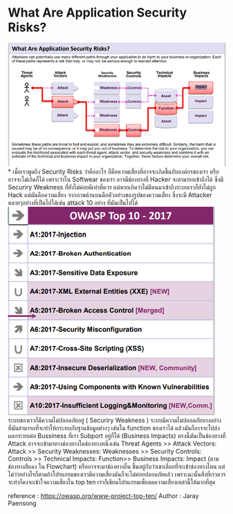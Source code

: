 # What Are Application Security Risks?
<img src="nb0101.PNG" >
* เมื่อเราพูดถึง Security Risks ว่าคืออะไร ก็คือความเสี่ยงที่อาจจะเกิดขึ้นกับองค์กรของเรา หรืออาจจะไม่เกิดก็ได้  เพราะว่าใน Softwear ของเรา อาจมีช่องทางที่ Hacker จะสามารถเข้าถึงได้ 
ซึ่งมี Securiry Weakness ที่ยังไม่ค่อยดีเท่าที่ควร แต่หากเกิดว่าไม่มีคนมาเข้าถึงระบบเราก็ยังไม่ถูก Hack 
แต่มันคือความเสี่ยง 
จากภาพด้านบนคือตัวอย่างของรูปของความเสี่ยง ซึ่งจะมี Attacker หลายๆอย่างที่เป็นไปได้เช่น attack 10 อย่าง ที่มันเป็นไปได้
<img src="nb0102.PNG" >
ระบบของเราก็มีความไม่ปลอดภัยอยู่ ( Securiry Weakness ) ระบบมีความไม่ปลอดภัยบางอย่าง ที่มันสามารถที่จะทำให้กระทบกับฐานข้อมูลต่างๆ เช่นใน function ของเราได้ แล้วมันก็อาจจะไปส่งผลกระทบต่อ Bussiness ที่เรา Subport อยู่ก็ได้ (Business Impacts) 
ตรงนี้มันเป็นช่องทางที่ Attack อาจจะเข้ามาทางช่องทางใดช่องทางหนึ่งเช่น Threat Agents >> Attack Vectors: Attack >> Security Weaknesses: Weaknesses >>  Security Controls: Controls >> Technical Impacts: Function>> Business Impacts: Impact (ตามช่องทางสีแดง
ใน Flowchart)  หรืออาจจะมาช่องทางอื่น ขึ้นอยู่กับว่าเขาเลือกที่จะเข้าช่องทางไหน แต่ไม่ว่าอย่างไรก็ตามถ้าโปรแกรมของเรามีความเสี่ยงมันก็จะไม่ค่อยปลอดภัยแล้ว เพราะฉะนั้นสิ่งที่เราควรจะทำก็คงจะเข้าใจความเสี่ยงใน top ten เราก็เขียนโปรแกรมเพื่อลดความเสี่ยงเหล่านี้ให้มากที่สุด

reference : https://owasp.org/www-project-top-ten/
Author : Jaray Paensong

